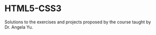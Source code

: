 # HTML5-CSS3
 Solutions to the exercises and projects proposed by the course taught by Dr. Angela Yu.
